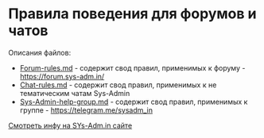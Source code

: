 # Правила поведения для форумов и чатов
Описания файлов:
* [Forum-rules.md](https://github.com/m0zgen/forum-chat-rules/blob/master/Forum-rules.md) - содержит свод правил, применимых к форуму - https://forum.sys-adm.in/
* [Chat-rules.md](https://github.com/m0zgen/forum-chat-rules/blob/master/Chat-rules.md) - содержит свод правил, применимых к не тематическим чатам Sys-Admin
* [Sys-Admin-help-group.md](https://github.com/m0zgen/forum-chat-rules/blob/master/Sys-Admin-help-group.md) - содержит свод правил, применимых к группе - https://telegram.me/sysadm_in

[Смотреть инфу на SYs-Adm.in сайте](https://sys-adm.in/live/729-sisadmin-kanal-i-gruppa-v-telegram.html)